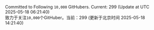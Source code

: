 Committed to Following `10,000` GitHubers. Current: <!-- FOLLOWING_COUNT -->299<!-- FOLLOWING_COUNT --> (Update at UTC <!-- LAST_UPDATED -->2025-05-18 06:21:40<!-- LAST_UPDATED -->)<br>
致力于关注`10,000`个GitHuber。当前：<!-- FOLLOWING_COUNT -->299<!-- FOLLOWING_COUNT --> (更新于北京时间 <!-- LAST_UPDATED_CST -->2025-05-18 14:21:40<!-- LAST_UPDATED_CST -->)
